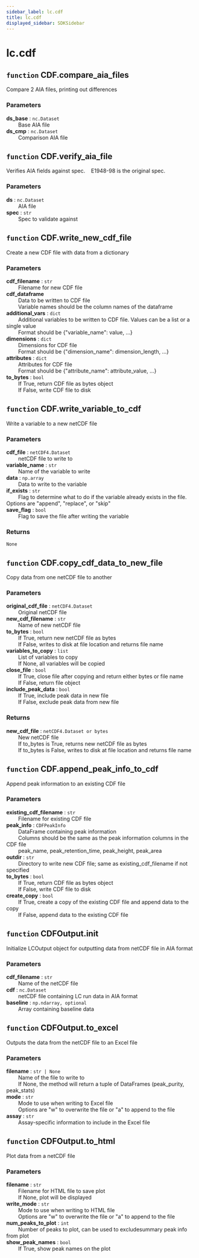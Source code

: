 ```yaml
---
sidebar_label: lc.cdf
title: lc.cdf
displayed_sidebar: SDKSidebar
--- 
```



# lc.cdf


## `function` CDF.compare_aia_files
  
Compare 2 AIA files, printing out differences  
  
### Parameters  
  
**ds_base** : `nc.Dataset`  
&nbsp; &nbsp; &nbsp; &nbsp; Base AIA file  
**ds_cmp** : `nc.Dataset`  
&nbsp; &nbsp; &nbsp; &nbsp; Comparison AIA file  


## `function` CDF.verify_aia_file
  
Verifies AIA fields against spec.&nbsp; &nbsp; E1948-98 is the original spec.  
  
### Parameters  
  
**ds** : `nc.Dataset`  
&nbsp; &nbsp; &nbsp; &nbsp; AIA file  
**spec** : `str`  
&nbsp; &nbsp; &nbsp; &nbsp; Spec to validate against  


## `function` CDF.write_new_cdf_file
  
Create a new CDF file with data from a dictionary  
  
### Parameters  
  
**cdf_filename** : `str`  
&nbsp; &nbsp; &nbsp; &nbsp; Filename for new CDF file  
**cdf_dataframe**  
&nbsp; &nbsp; &nbsp; &nbsp; Data to be written to CDF file  
&nbsp; &nbsp; &nbsp; &nbsp; Variable names should be the column names of the dataframe  
**additional_vars** : `dict`  
&nbsp; &nbsp; &nbsp; &nbsp; Additional variables to be written to CDF file. Values can be a list or a single value  
&nbsp; &nbsp; &nbsp; &nbsp; Format should be \{"variable_name": value, ...\}  
**dimensions** : `dict`  
&nbsp; &nbsp; &nbsp; &nbsp; Dimensions for CDF file  
&nbsp; &nbsp; &nbsp; &nbsp; Format should be \{"dimension_name": dimension_length, ...\}  
**attributes** : `dict`  
&nbsp; &nbsp; &nbsp; &nbsp; Attributes for CDF file  
&nbsp; &nbsp; &nbsp; &nbsp; Format should be \{"attribute_name": attribute_value, ...\}  
**to_bytes** : `bool`  
&nbsp; &nbsp; &nbsp; &nbsp; If True, return CDF file as bytes object  
&nbsp; &nbsp; &nbsp; &nbsp; If False, write CDF file to disk  


## `function` CDF.write_variable_to_cdf
  
Write a variable to a new netCDF file  
  
### Parameters  
  
**cdf_file** : `netCDF4.Dataset`  
&nbsp; &nbsp; &nbsp; &nbsp; netCDF file to write to  
**variable_name** : `str`  
&nbsp; &nbsp; &nbsp; &nbsp; Name of the variable to write  
**data** : `np.array`  
&nbsp; &nbsp; &nbsp; &nbsp; Data to write to the variable  
**if_exists** : `str`  
&nbsp; &nbsp; &nbsp; &nbsp; Flag to determine what to do if the variable already exists in the file. Options are "append", "replace", or "skip"  
**save_flag** : `bool`  
&nbsp; &nbsp; &nbsp; &nbsp; Flag to save the file after writing the variable  
  
### Returns  
  
`None`  


## `function` CDF.copy_cdf_data_to_new_file
  
Copy data from one netCDF file to another  
  
### Parameters  
  
**original_cdf_file** : `netCDF4.Dataset`  
&nbsp; &nbsp; &nbsp; &nbsp; Original netCDF file  
**new_cdf_filename** : `str`  
&nbsp; &nbsp; &nbsp; &nbsp; Name of new netCDF file  
**to_bytes** : `bool`  
&nbsp; &nbsp; &nbsp; &nbsp; If True, return new netCDF file as bytes  
&nbsp; &nbsp; &nbsp; &nbsp; If False, writes to disk at file location and returns file name  
**variables_to_copy** : `list`  
&nbsp; &nbsp; &nbsp; &nbsp; List of variables to copy  
&nbsp; &nbsp; &nbsp; &nbsp; If None, all variables will be copied  
**close_file** : `bool`  
&nbsp; &nbsp; &nbsp; &nbsp; If True, close file after copying and return either bytes or file name  
&nbsp; &nbsp; &nbsp; &nbsp; If False, return file object  
**include_peak_data** : `bool`  
&nbsp; &nbsp; &nbsp; &nbsp; If True, include peak data in new file  
&nbsp; &nbsp; &nbsp; &nbsp; If False, exclude peak data from new file  
  
### Returns  
  
**new_cdf_file** : `netCDF4.Dataset or bytes`  
&nbsp; &nbsp; &nbsp; &nbsp; New netCDF file  
&nbsp; &nbsp; &nbsp; &nbsp; If to_bytes is True, returns new netCDF file as bytes  
&nbsp; &nbsp; &nbsp; &nbsp; If to_bytes is False, writes to disk at file location and returns file name  


## `function` CDF.append_peak_info_to_cdf
  
Append peak information to an existing CDF file  
  
### Parameters  
  
**existing_cdf_filename** : `str`  
&nbsp; &nbsp; &nbsp; &nbsp; Filename for existing CDF file  
**peak_info** : `CDFPeakInfo`  
&nbsp; &nbsp; &nbsp; &nbsp; DataFrame containing peak information  
&nbsp; &nbsp; &nbsp; &nbsp; Columns should be the same as the peak information columns in the CDF file  
&nbsp; &nbsp; &nbsp; &nbsp; peak_name, peak_retention_time, peak_height, peak_area  
**outdir** : `str`  
&nbsp; &nbsp; &nbsp; &nbsp; Directory to write new CDF file; same as existing_cdf_filename if not specified  
**to_bytes** : `bool`  
&nbsp; &nbsp; &nbsp; &nbsp; If True, return CDF file as bytes object  
&nbsp; &nbsp; &nbsp; &nbsp; If False, write CDF file to disk  
**create_copy** : `bool`  
&nbsp; &nbsp; &nbsp; &nbsp; If True, create a copy of the existing CDF file and append data to the copy  
&nbsp; &nbsp; &nbsp; &nbsp; If False, append data to the existing CDF file  


## `function` CDFOutput.__init__
  
Initialize LCOutput object for outputting data from netCDF file in AIA format  
  
### Parameters  
  
**cdf_filename** : `str`  
&nbsp; &nbsp; &nbsp; &nbsp; Name of the netCDF file  
**cdf** : `nc.Dataset`  
&nbsp; &nbsp; &nbsp; &nbsp; netCDF file containing LC run data in AIA format  
**baseline** : `np.ndarray, optional`  
&nbsp; &nbsp; &nbsp; &nbsp; Array containing baseline data  


## `function` CDFOutput.to_excel
  
Outputs the data from the netCDF file to an Excel file  
  
### Parameters  
  
**filename** : `str | None`  
&nbsp; &nbsp; &nbsp; &nbsp; Name of the file to write to  
&nbsp; &nbsp; &nbsp; &nbsp; If None, the method will return a tuple of DataFrames (peak_purity, peak_stats)  
**mode** : `str`  
&nbsp; &nbsp; &nbsp; &nbsp; Mode to use when writing to Excel file  
&nbsp; &nbsp; &nbsp; &nbsp; Options are "w" to overwrite the file or "a" to append to the file  
**assay** : `str`  
&nbsp; &nbsp; &nbsp; &nbsp; Assay-specific information to include in the Excel file  


## `function` CDFOutput.to_html
  
Plot data from a netCDF file  
  
### Parameters  
  
**filename** : `str`  
&nbsp; &nbsp; &nbsp; &nbsp; Filename for HTML file to save plot  
&nbsp; &nbsp; &nbsp; &nbsp; If None, plot will be displayed  
**write_mode** : `str`  
&nbsp; &nbsp; &nbsp; &nbsp; Mode to use when writing to HTML file  
&nbsp; &nbsp; &nbsp; &nbsp; Options are "w" to overwrite the file or "a" to append to the file  
**num_peaks_to_plot** : `int`  
&nbsp; &nbsp; &nbsp; &nbsp; Number of peaks to plot, can be used to excludesummary peak info from plot  
**show_peak_names** : `bool`  
&nbsp; &nbsp; &nbsp; &nbsp; If True, show peak names on the plot  
